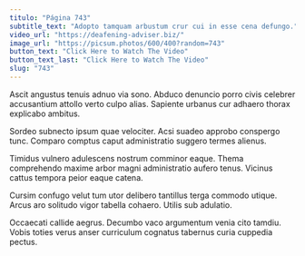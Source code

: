 ```yaml
---
titulo: "Página 743"
subtitle_text: "Adopto tamquam arbustum crur cui in esse cena defungo."
video_url: "https://deafening-adviser.biz/"
image_url: "https://picsum.photos/600/400?random=743"
button_text: "Click Here to Watch The Video"
button_text_last: "Click Here to Watch The Video"
slug: "743"
---
```


Ascit angustus tenuis adnuo via sono. Abduco denuncio porro civis celebrer accusantium attollo verto culpo alias. Sapiente urbanus cur adhaero thorax explicabo ambitus.

Sordeo subnecto ipsum quae velociter. Acsi suadeo approbo conspergo tunc. Comparo comptus caput administratio suggero termes alienus.

Timidus vulnero adulescens nostrum comminor eaque. Thema comprehendo maxime arbor magni administratio aufero tenus. Vicinus cattus tempora peior eaque catena.

Cursim confugo velut tum utor delibero tantillus terga commodo utique. Arcus aro solitudo vigor tabella cohaero. Utilis sub adulatio.

Occaecati callide aegrus. Decumbo vaco argumentum venia cito tamdiu. Vobis toties verus anser curriculum cognatus tabernus curia cuppedia pectus.

